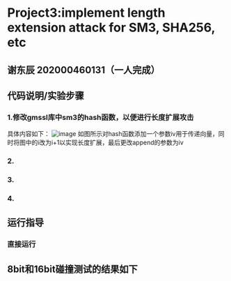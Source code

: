 # Project3:implement length extension attack for SM3, SHA256, etc
## 谢东辰 202000460131（一人完成）
## 代码说明/实验步骤
### 1.修改gmssl库中sm3的hash函数，以便进行长度扩展攻击
具体内容如下：
![image](https://user-images.githubusercontent.com/109883893/181297685-65f99be1-bc66-4e41-902b-dc3b72fc84d2.png)
如图所示对hash函数添加一个参数iv用于传递向量，同时将图中的i改为i+1以实现长度扩展，最后更改append的参数为iv
### 2.
### 3.
### 4.
## 运行指导
### 直接运行
## 8bit和16bit碰撞测试的结果如下


